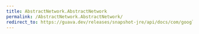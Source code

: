 ```yaml
---
title: AbstractNetwork.AbstractNetwork
permalink: /AbstractNetwork.AbstractNetwork/
redirect_to: https://guava.dev/releases/snapshot-jre/api/docs/com/google/common/graph/AbstractNetwork.html#AbstractNetwork--
---
```

